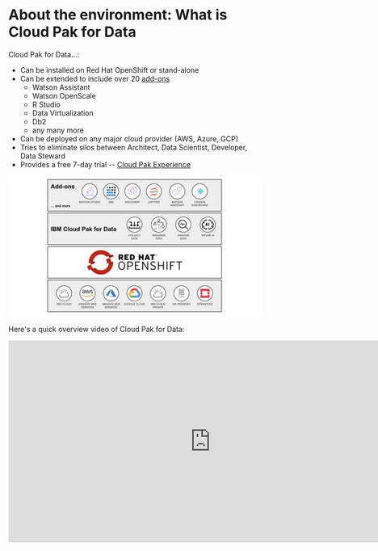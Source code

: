 # About the environment: What is Cloud Pak for Data

Cloud Pak for Data...:

* Can be installed on Red Hat OpenShift or stand-alone
* Can be extended to include over 20 [add-ons](https://docs-icpdata.mybluemix.net/extend/com.ibm.icpdata.doc/zen/admin/add-ons.html)
  * Watson Assistant
  * Watson OpenScale
  * R Studio
  * Data Virtualization
  * Db2
  * any many more
* Can be deployed on any major cloud provider (AWS, Azure, GCP)
* Tries to eliminate silos between Architect, Data Scientist, Developer, Data Steward
* Provides a free 7-day trial -- [Cloud Pak Experience](https://www.ibm.com/cloud/garage/cloud-pak-experiences/)

![Cloud Pak for Data stack](.gitbook/assets/images/generic/cpd-stack.png)

Here's a quick overview video of Cloud Pak for Data:

<iframe width="800" height="400" src="https://www.youtube.com/embed/oPN_FhGZSCg" frameborder="0" allow="accelerometer; autoplay; encrypted-media; gyroscope; picture-in-picture" allowfullscreen></iframe>
